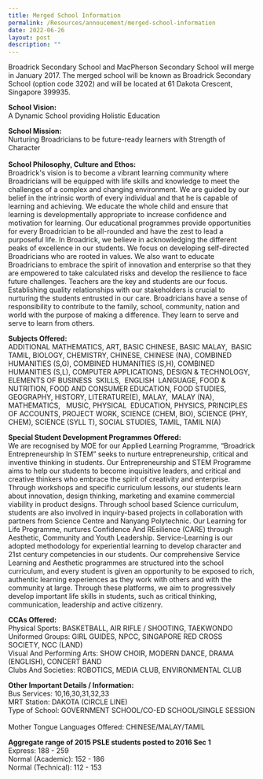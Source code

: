 ```yaml
---
title: Merged School Information
permalink: /Resources/annoucement/merged-school-information
date: 2022-06-26
layout: post
description: ""
---
```

Broadrick Secondary School and MacPherson Secondary School will merge in January 2017. The merged school will be known as Broadrick Secondary School (option code 3202) and will be located at 61 Dakota Crescent, Singapore 399935.   

**School Vision:** <br>
A Dynamic School providing Holistic Education 

**School Mission:** <br>
Nurturing Broadricians to be future-ready learners with Strength of Character       
   
**School Philosophy, Culture and Ethos:** <br>
Broadrick's vision is to become a vibrant learning community where Broadricians will be equipped with life skills and knowledge to meet the challenges of a complex and changing environment. We are guided by our belief in the intrinsic worth of every individual and that he is capable of learning and achieving. We educate the whole child and ensure that learning is developmentally appropriate to increase confidence and motivation for learning. Our educational programmes provide opportunities for every Broadrician to be all-rounded and have the zest to lead a purposeful life. In Broadrick, we believe in acknowledging the different peaks of excellence in our students. We focus on developing self-directed Broadricians who are rooted in values. We also want to educate Broadricians to embrace the spirit of innovation and enterprise so that they are empowered to take calculated risks and develop the resilience to face future challenges. Teachers are the key and students are our focus. Establishing quality relationships with our stakeholders is crucial to nurturing the students entrusted in our care. Broadricians have a sense of responsibility to contribute to the family, school, community, nation and world with the purpose of making a difference. They learn to serve and serve to learn from others.   

**Subjects Offered:** <br>
ADDITIONAL MATHEMATICS, ART, BASIC CHINESE, BASIC MALAY,  BASIC TAMIL, BIOLOGY, CHEMISTRY, CHINESE, CHINESE (NA), COMBINED HUMANITIES (S,G), COMBINED HUMANITIES (S,H), COMBINED  HUMANITIES (S,L), COMPUTER APPLICATIONS, DESIGN & TECHNOLOGY, ELEMENTS OF BUSINESS  SKILLS,  ENGLISH  LANGUAGE, FOOD & NUTRITION, FOOD AND CONSUMER EDUCATION, FOOD STUDIES, GEOGRAPHY, HISTORY, LITERATURE(E), MALAY,  MALAY (NA), MATHEMATICS,   MUSIC, PHYSICAL  EDUCATION, PHYSICS, PRINCIPLES OF ACCOUNTS, PROJECT WORK, SCIENCE (CHEM, BIO), SCIENCE (PHY, CHEM), SCIENCE (SYLL T), SOCIAL STUDIES, TAMIL, TAMIL N(A)   

  

**Special Student Development Programmes Offered:** <br>
We are recognised by MOE for our Applied Learning Programme, “Broadrick Entrepreneurship In STEM” seeks to nurture entrepreneurship, critical and inventive thinking in students. Our Entrepreneurship and STEM Programme aims to help our students to become inquisitive leaders, and critical and creative thinkers who embrace the spirit of creativity and enterprise. Through workshops and specific curriculum lessons, our students learn about innovation, design thinking, marketing and examine commercial viability in product designs. Through school based Science curriculum, students are also involved in inquiry-based projects in collaboration with partners from Science Centre and Nanyang Polytechnic. Our Learning for Life Programme, nurtures Confidence And REsilience (CARE) through Aesthetic, Community and Youth Leadership. Service-Learning is our adopted methodology for experiential learning to develop character and 21st century competencies in our students. Our comprehensive Service Learning and Aesthetic programmes are structured into the school curriculum, and every student is given an opportunity to be exposed to rich, authentic learning experiences as they work with others and with the community at large. Through these platforms, we aim to progressively develop important life skills in students, such as critical thinking, communication, leadership and active citizenry. 

**CCAs Offered:**     
Physical Sports: BASKETBALL, AIR RIFLE / SHOOTING, TAEKWONDO <br>
Uniformed Groups: GIRL GUIDES, NPCC, SINGAPORE RED CROSS SOCIETY, NCC (LAND) <br>
Visual And Performing Arts: SHOW CHOIR, MODERN DANCE, DRAMA (ENGLISH), CONCERT BAND <br>
Clubs And Societies: ROBOTICS, MEDIA CLUB, ENVIRONMENTAL CLUB 

**Other Important Details / Information:**       
Bus Services: 10,16,30,31,32,33       
MRT Station: DAKOTA (CIRCLE LINE)      
Type of School: GOVERNMENT SCHOOL/CO-ED SCHOOL/SINGLE SESSION       
Mother Tongue Languages Offered: CHINESE/MALAY/TAMIL 
  
**Aggregate range of 2015 PSLE students posted to 2016 Sec 1** <br> Express: 188 - 259 <br>
Normal (Academic): 152 - 186 <br>
Normal (Technical): 112 - 153